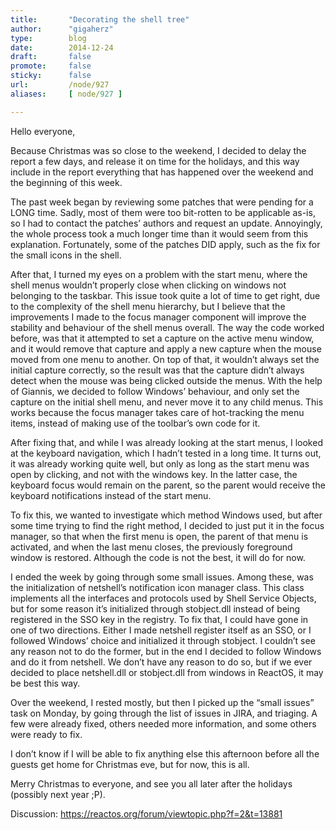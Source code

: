 ```yaml
---
title:       "Decorating the shell tree"
author:      "gigaherz"
type:        blog
date:        2014-12-24
draft:       false
promote:     false
sticky:      false
url:         /node/927
aliases:     [ node/927 ]

---
```


<p>Hello everyone,</p>
<p>Because Christmas was so close to the weekend, I decided to delay the report a few days, and release it on time for the holidays, and this way include in the report everything that has happened over the weekend and the beginning of this week.</p>
<p>The past week began by reviewing some patches that were pending for a LONG time. Sadly, most of them were too bit-rotten to be applicable as-is, so I had to contact the patches’ authors and request an update. Annoyingly, the whole process took a much longer time than it would seem from this explanation. Fortunately, some of the patches DID apply, such as the fix for the small icons in the shell.</p>
<p>After that, I turned my eyes on a problem with the start menu, where the shell menus wouldn’t properly close when clicking on windows not belonging to the taskbar. This issue took quite a lot of time to get right, due to the complexity of the shell menu hierarchy, but I believe that the improvements I made to the focus manager component will improve the stability and behaviour of the shell menus overall. The way the code worked before, was that it attempted to set a capture on the active menu window, and it would remove that capture and apply a new capture when the mouse moved from one menu to another. On top of that, it wouldn’t always set the initial capture correctly, so the result was that the capture didn’t always detect when the mouse was being clicked outside the menus. With the help of Giannis, we decided to follow Windows’ behaviour, and only set the capture on the initial shell menu, and never move it to any child menus. This works because the focus manager takes care of hot-tracking the menu items, instead of making use of the toolbar’s own code for it.</p>
<p>After fixing that, and while I was already looking at the start menus, I looked at the keyboard navigation, which I hadn’t tested in a long time. It turns out, it was already working quite well, but only as long as the start menu was open by clicking, and not with the windows key. In the latter case, the keyboard focus would remain on the parent, so the parent would receive the keyboard notifications instead of the start menu.</p>
<p>To fix this, we wanted to investigate which method Windows used, but after some time trying to find the right method, I decided to just put it in the focus manager, so that when the first menu is open, the parent of that menu is activated, and when the last menu closes, the previously foreground window is restored. Although the code is not the best, it will do for now.</p>
<p>I ended the week by going through some small issues. Among these, was the initialization of netshell’s notification icon manager class. This class implements all the interfaces and protocols used by Shell Service Objects, but for some reason it’s initialized through stobject.dll instead of being registered in the SSO key in the registry. To fix that, I could have gone in one of two directions. Either I made netshell register itself as an SSO, or I followed Windows’ choice and initialized it through stobject. I couldn’t see any reason not to do the former, but in the end I decided to follow Windows and do it from netshell. We don’t have any reason to do so, but if we ever decided to place netshell.dll or stobject.dll from windows in ReactOS, it may be best this way.</p>
<p>Over the weekend, I rested mostly, but then I picked up the “small issues” task on Monday, by going through the list of issues in JIRA, and triaging. A few were already fixed, others needed more information, and some others were ready to fix.</p>
<p>I don’t know if I will be able to fix anything else this afternoon before all the guests get home for Christmas eve, but for now, this is all.</p>
<p>Merry Christmas to everyone, and see you all later after the holidays (possibly next year ;P).</p>
<p>Discussion: <a href="https://reactos.org/forum/viewtopic.php?f=2&amp;t=13881">https://reactos.org/forum/viewtopic.php?f=2&amp;t=13881</a></p>

